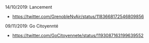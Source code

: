 14/10/2019: Lancement
  - https://twitter.com/GrenobleNvAir/status/1183668172546809856

09/11/2019: Go Citoyennté
  - https://twitter.com/GoCitoyennete/status/1193087163199639552

